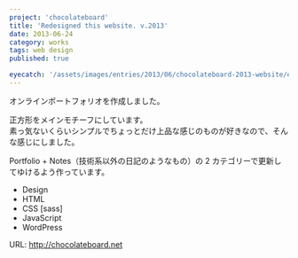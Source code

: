```yaml
---
project: 'chocolateboard'
title: 'Redesigned this website. v.2013'
date: 2013-06-24
category: works
tags: web design
published: true

eyecatch: '/assets/images/entries/2013/06/chocolateboard-2013-website/eyecatch.png'
---
```


オンラインポートフォリオを作成しました。

正方形をメインモチーフにしています。  
素っ気ないくらいシンプルでちょっとだけ上品な感じのものが好きなので、そんな感じにしました。

Portfolio + Notes（技術系以外の日記のようなもの）の 2 カテゴリーで更新してゆけるよう作っています。

- Design
- HTML
- CSS [sass]
- JavaScript
- WordPress

URL: http://chocolateboard.net
